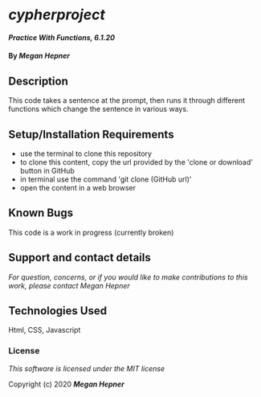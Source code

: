 # _cypherproject_

#### _Practice With Functions, 6.1.20_

#### By _**Megan Hepner**_

## Description
  This code takes a sentence at the prompt, then runs it through different functions which change the sentence in various ways.


## Setup/Installation Requirements

* use the terminal to clone this repository 
* to clone this content, copy the url provided by the 'clone or download' button in GitHub
* in terminal use the command 'git clone (GitHub url)'
* open the content in a web browser

## Known Bugs
  This code is a work in progress (currently broken)

## Support and contact details

_For question, concerns, or if you would like to make contributions to this work, please contact Megan Hepner_

## Technologies Used

Html, CSS, Javascript

### License

*This software is licensed under the MIT license*

Copyright (c) 2020 **_Megan Hepner_**